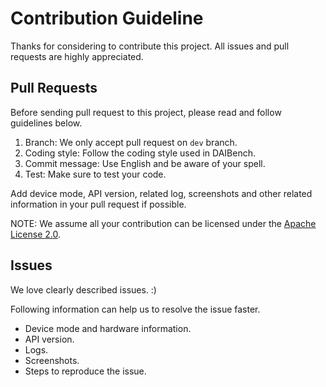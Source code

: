 # Contribution Guideline

Thanks for considering to contribute this project. All issues and pull requests are highly appreciated.

## Pull Requests

Before sending pull request to this project, please read and follow guidelines below.

1. Branch: We only accept pull request on `dev` branch.
2. Coding style: Follow the coding style used in DAIBench.
3. Commit message: Use English and be aware of your spell.
4. Test: Make sure to test your code.

Add device mode, API version, related log, screenshots and other related information in your pull request if possible.

NOTE: We assume all your contribution can be licensed under the [Apache License 2.0](https://github.com/didi/VirtualAPK/blob/master/LICENSE).

## Issues
We love clearly described issues. :)

Following information can help us to resolve the issue faster.

- Device mode and hardware information.
- API version.
- Logs.
- Screenshots.
- Steps to reproduce the issue.